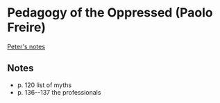 # Pedagogy of the Oppressed (Paolo Freire)

[Peter's notes](index.html)

## Notes

- p. 120 list of myths
- p. 136--137 the professionals
